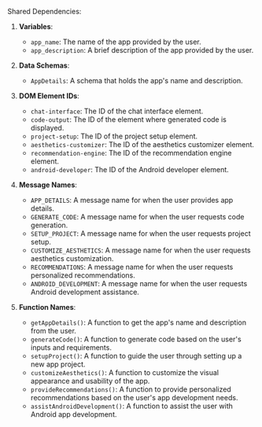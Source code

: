 Shared Dependencies:

1. **Variables**: 
   - `app_name`: The name of the app provided by the user.
   - `app_description`: A brief description of the app provided by the user.

2. **Data Schemas**: 
   - `AppDetails`: A schema that holds the app's name and description.

3. **DOM Element IDs**: 
   - `chat-interface`: The ID of the chat interface element.
   - `code-output`: The ID of the element where generated code is displayed.
   - `project-setup`: The ID of the project setup element.
   - `aesthetics-customizer`: The ID of the aesthetics customizer element.
   - `recommendation-engine`: The ID of the recommendation engine element.
   - `android-developer`: The ID of the Android developer element.

4. **Message Names**: 
   - `APP_DETAILS`: A message name for when the user provides app details.
   - `GENERATE_CODE`: A message name for when the user requests code generation.
   - `SETUP_PROJECT`: A message name for when the user requests project setup.
   - `CUSTOMIZE_AESTHETICS`: A message name for when the user requests aesthetics customization.
   - `RECOMMENDATIONS`: A message name for when the user requests personalized recommendations.
   - `ANDROID_DEVELOPMENT`: A message name for when the user requests Android development assistance.

5. **Function Names**: 
   - `getAppDetails()`: A function to get the app's name and description from the user.
   - `generateCode()`: A function to generate code based on the user's inputs and requirements.
   - `setupProject()`: A function to guide the user through setting up a new app project.
   - `customizeAesthetics()`: A function to customize the visual appearance and usability of the app.
   - `provideRecommendations()`: A function to provide personalized recommendations based on the user's app development needs.
   - `assistAndroidDevelopment()`: A function to assist the user with Android app development.